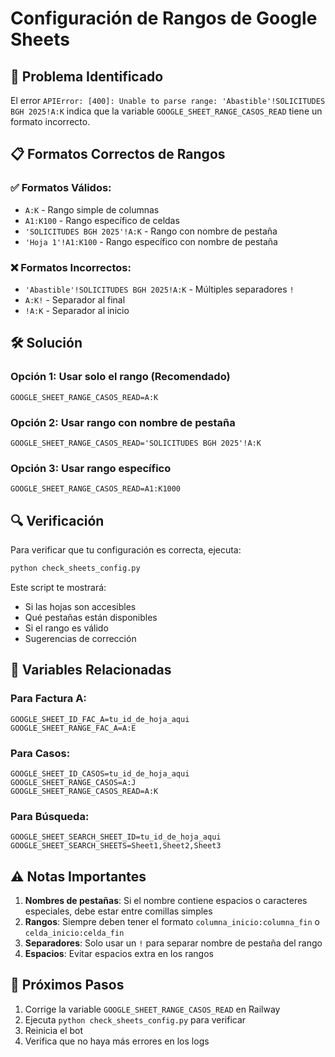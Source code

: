 # Configuración de Rangos de Google Sheets

## 🔧 Problema Identificado

El error `APIError: [400]: Unable to parse range: 'Abastible'!SOLICITUDES BGH 2025!A:K` indica que la variable `GOOGLE_SHEET_RANGE_CASOS_READ` tiene un formato incorrecto.

## 📋 Formatos Correctos de Rangos

### ✅ Formatos Válidos:
- `A:K` - Rango simple de columnas
- `A1:K100` - Rango específico de celdas
- `'SOLICITUDES BGH 2025'!A:K` - Rango con nombre de pestaña
- `'Hoja 1'!A1:K100` - Rango específico con nombre de pestaña

### ❌ Formatos Incorrectos:
- `'Abastible'!SOLICITUDES BGH 2025!A:K` - Múltiples separadores `!`
- `A:K!` - Separador al final
- `!A:K` - Separador al inicio

## 🛠️ Solución

### Opción 1: Usar solo el rango (Recomendado)
```
GOOGLE_SHEET_RANGE_CASOS_READ=A:K
```

### Opción 2: Usar rango con nombre de pestaña
```
GOOGLE_SHEET_RANGE_CASOS_READ='SOLICITUDES BGH 2025'!A:K
```

### Opción 3: Usar rango específico
```
GOOGLE_SHEET_RANGE_CASOS_READ=A1:K1000
```

## 🔍 Verificación

Para verificar que tu configuración es correcta, ejecuta:
```bash
python check_sheets_config.py
```

Este script te mostrará:
- Si las hojas son accesibles
- Qué pestañas están disponibles
- Si el rango es válido
- Sugerencias de corrección

## 📝 Variables Relacionadas

### Para Factura A:
```
GOOGLE_SHEET_ID_FAC_A=tu_id_de_hoja_aqui
GOOGLE_SHEET_RANGE_FAC_A=A:E
```

### Para Casos:
```
GOOGLE_SHEET_ID_CASOS=tu_id_de_hoja_aqui
GOOGLE_SHEET_RANGE_CASOS=A:J
GOOGLE_SHEET_RANGE_CASOS_READ=A:K
```

### Para Búsqueda:
```
GOOGLE_SHEET_SEARCH_SHEET_ID=tu_id_de_hoja_aqui
GOOGLE_SHEET_SEARCH_SHEETS=Sheet1,Sheet2,Sheet3
```

## ⚠️ Notas Importantes

1. **Nombres de pestañas**: Si el nombre contiene espacios o caracteres especiales, debe estar entre comillas simples
2. **Rangos**: Siempre deben tener el formato `columna_inicio:columna_fin` o `celda_inicio:celda_fin`
3. **Separadores**: Solo usar un `!` para separar nombre de pestaña del rango
4. **Espacios**: Evitar espacios extra en los rangos

## 🚀 Próximos Pasos

1. Corrige la variable `GOOGLE_SHEET_RANGE_CASOS_READ` en Railway
2. Ejecuta `python check_sheets_config.py` para verificar
3. Reinicia el bot
4. Verifica que no haya más errores en los logs 